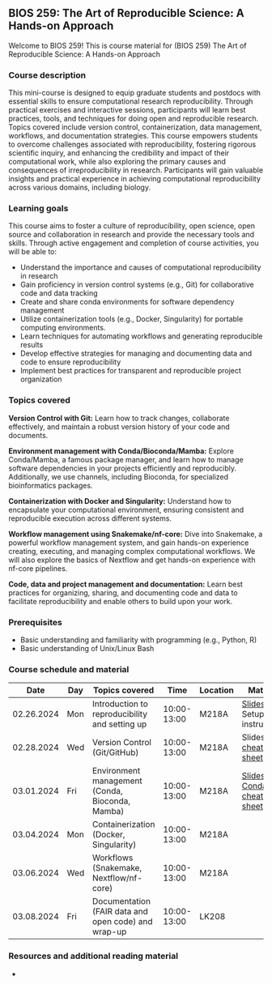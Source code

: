 ## BIOS 259: The Art of Reproducible Science: A Hands-on Approach
Welcome to BIOS 259! This is course material for (BIOS 259) The Art of Reproducible Science: A Hands-on Approach

### Course description

This mini-course is designed to equip graduate students and postdocs with essential skills to ensure computational research reproducibility. Through practical exercises and interactive sessions, participants will learn best practices, tools, and techniques for doing open and reproducible research. Topics covered include version control, containerization, data management, workflows, and documentation strategies. This course empowers students to overcome challenges associated with reproducibility, fostering rigorous scientific inquiry, and enhancing the credibility and impact of their computational work, while also exploring the primary causes and consequences of irreproducibility in research. Participants will gain valuable insights and practical experience in achieving computational reproducibility across various domains, including biology.

### Learning goals

This course aims to foster a culture of reproducibility, open science, open source and collaboration in research and provide the necessary tools and skills. Through active engagement and completion of course activities, you will be able to:

- Understand the importance and causes of computational reproducibility in research
- Gain proficiency in version control systems (e.g., Git) for collaborative code and data tracking
- Create and share conda environments for software dependency management
- Utilize containerization tools (e.g., Docker, Singularity) for portable computing environments.
- Learn techniques for automating workflows and generating reproducible results
- Develop effective strategies for managing and documenting data and code to ensure reproducibility
- Implement best practices for transparent and reproducible project organization

### Topics covered

**Version Control with Git:** Learn how to track changes, collaborate effectively, and maintain a robust version history of your code and documents.

**Environment management with Conda/Bioconda/Mamba:** Explore Conda/Mamba, a famous package manager, and learn how to manage software dependencies in your projects efficiently and reproducibly. Additionally, we use channels, including Bioconda, for specialized bioinformatics packages.

**Containerization with Docker and Singularity:**
Understand how to encapsulate your computational environment, ensuring consistent and reproducible execution across different systems.

**Workflow management using Snakemake/nf-core:**
Dive into Snakemake, a powerful workflow management system, and gain hands-on experience creating, executing, and managing complex computational workflows. We will also explore the basics of Nextflow and get hands-on experience with nf-core pipelines.

**Code, data and project management and documentation:**
Learn best practices for organizing, sharing, and documenting code and data to facilitate reproducibility and enable others to build upon your work.

### Prerequisites
- Basic understanding and familiarity with programming (e.g., Python, R)
- Basic understanding of Unix/Linux Bash

### Course schedule and material

| Date       | Day     | Topics covered                               | Time     | Location    | Material                |
|------------|---------|-----------------------------------------------|----------|-------------|-------------------------|
| 02.26.2024 | Mon  | Introduction to reproducibility and setting up | 10:00-13:00 | M218A | [Slides](/01-course-intro/BIOS259_01-introduction-to-reproducibility_20240226.pdf), Setup instructions |
| 02.28.2024 | Wed | Version Control (Git/GitHub)                   | 10:00-13:00 | M218A       | Slides, [Git cheat sheet](/02-git/git-cheat-sheet.pdf) |
| 03.01.2024 | Fri  | Environment management (Conda, Bioconda, Mamba) | 10:00-13:00 | M218A       | [Slides](/03-env-conda/BIOS259_03-dependency-management-with-conda-mamba.pdf), [Conda cheat sheet](/03-env-conda/conda-cheatsheet.pdf) |
| 03.04.2024 | Mon  | Containerization (Docker, Singularity)          | 10:00-13:00 | M218A       |  |
| 03.06.2024 | Wed | Workflows (Snakemake, Nextflow/nf-core)        | 10:00-13:00 | M218A       |  |
| 03.08.2024 | Fri  | Documentation (FAIR data and open code) and wrap-up | 10:00-13:00 | LK208 |  |


### Resources and additional reading material
- 
